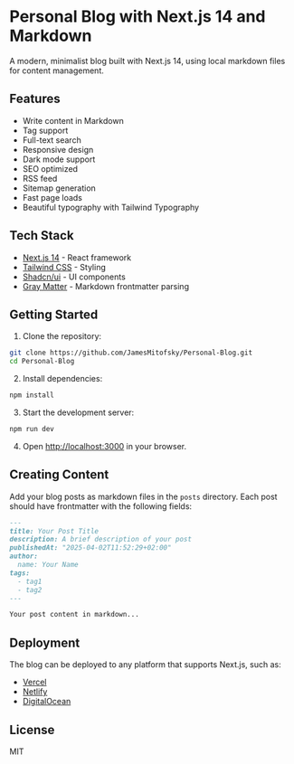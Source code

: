 # Personal Blog with Next.js 14 and Markdown

A modern, minimalist blog built with Next.js 14, using local markdown files for content management.

## Features

- Write content in Markdown
- Tag support
- Full-text search
- Responsive design
- Dark mode support
- SEO optimized
- RSS feed
- Sitemap generation
- Fast page loads
- Beautiful typography with Tailwind Typography

## Tech Stack

- [Next.js 14](https://nextjs.org/) - React framework
- [Tailwind CSS](https://tailwindcss.com/) - Styling
- [Shadcn/ui](https://ui.shadcn.com/) - UI components
- [Gray Matter](https://github.com/jonschlinkert/gray-matter) - Markdown frontmatter parsing

## Getting Started

1. Clone the repository:
```bash
git clone https://github.com/JamesMitofsky/Personal-Blog.git
cd Personal-Blog
```

2. Install dependencies:
```bash
npm install
```

3. Start the development server:
```bash
npm run dev
```

4. Open [http://localhost:3000](http://localhost:3000) in your browser.

## Creating Content

Add your blog posts as markdown files in the `posts` directory. Each post should have frontmatter with the following fields:

```markdown
---
title: Your Post Title
description: A brief description of your post
publishedAt: "2025-04-02T11:52:29+02:00"
author:
  name: Your Name
tags:
  - tag1
  - tag2
---

Your post content in markdown...
```

## Deployment

The blog can be deployed to any platform that supports Next.js, such as:

- [Vercel](https://vercel.com)
- [Netlify](https://netlify.com)
- [DigitalOcean](https://digitalocean.com)

## License

MIT
